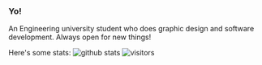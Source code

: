 ### Yo!

An Engineering university student who does graphic design and software development. Always open for new things!

Here's some stats:
![github stats](https://github-readme-stats.vercel.app/api?username=Bumbleboss&show_icons=true&count_private=true&hide=contribs&title_color=ffffff&text_color=C7BDB1&bg_color=090807&icon_color=5a473a)
![visitors](https://visitor-badge.glitch.me/badge?page_id=Bumbleboss.Bumbleboss)
